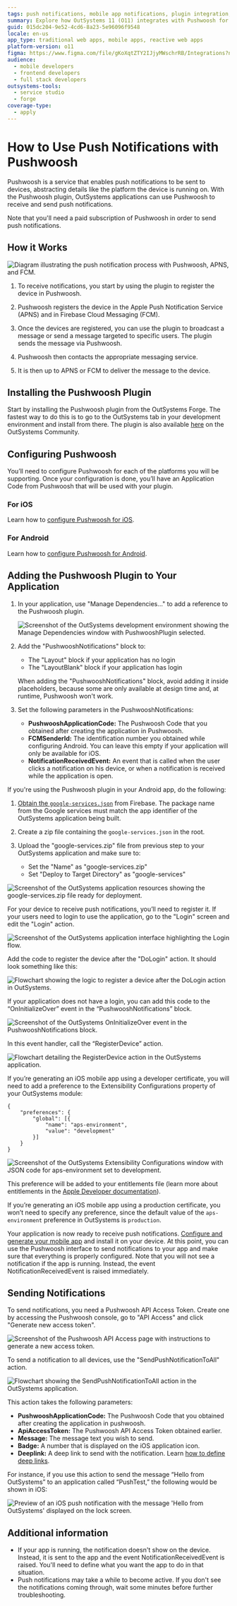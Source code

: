 ```yaml
---
tags: push notifications, mobile app notifications, plugin integration, outsystems forge, pushwoosh
summary: Explore how OutSystems 11 (O11) integrates with Pushwoosh for sending push notifications across various devices using a dedicated plugin.
guid: 015dc204-9e52-4cd6-8a23-5e96096f9548
locale: en-us
app_type: traditional web apps, mobile apps, reactive web apps
platform-version: o11
figma: https://www.figma.com/file/gKoXqtZTY2IJjyMWschrRB/Integrations?node-id=1242:357
audience:
  - mobile developers
  - frontend developers
  - full stack developers
outsystems-tools:
  - service studio
  - forge
coverage-type:
  - apply
---
```


# How to Use Push Notifications with Pushwoosh

Pushwoosh is a service that enables push notifications to be sent to devices, abstracting details like the platform the device is running on. With the Pushwoosh plugin, OutSystems applications can use Pushwoosh to receive and send push notifications.

Note that you'll need a paid subscription of Pushwoosh in order to send push notifications.

## How it Works

![Diagram illustrating the push notification process with Pushwoosh, APNS, and FCM.](images/image05.png "Push Notification Process Diagram")

1. To receive notifications, you start by using the plugin to register the device in Pushwoosh.

1. Pushwoosh registers the device in the Apple Push Notification Service (APNS) and in Firebase Cloud Messaging (FCM).

1. Once the devices are registered, you can use the plugin to broadcast a message or send a message targeted to specific users. The plugin sends the message via Pushwoosh.

1. Pushwoosh then contacts the appropriate messaging service.

1. It is then up to APNS or FCM to deliver the message to the device.

## Installing the Pushwoosh Plugin

Start by installing the Pushwoosh plugin from the OutSystems Forge. The fastest way to do this is to go to the OutSystems tab in your development environment and install from there.
The plugin is also available [here](https://www.outsystems.com/forge/component-overview/1556/pushwoosh-plugin) on the OutSystems Community.

## Configuring Pushwoosh

You’ll need to configure Pushwoosh for each of the platforms you will be supporting. Once your configuration is done, you’ll have an Application Code from Pushwoosh that will be used with your plugin.

### For iOS

Learn how to [configure Pushwoosh for iOS](../config-pushwoosh-ios/faq.md "How to Configure Pushwoosh for iOS").

### For Android

Learn how to [configure Pushwoosh for Android](https://docs.pushwoosh.com/platform-docs/manage-projects/project-configuration/configure-android-platform).

## Adding the Pushwoosh Plugin to Your Application

1. In your application, use "Manage Dependencies…" to add a reference to the Pushwoosh plugin.

    ![Screenshot of the OutSystems development environment showing the Manage Dependencies window with PushwooshPlugin selected.](images/image04.png "OutSystems Manage Dependencies Window")

1. Add the "PushwooshNotifications" block to:
    * The "Layout" block if your application has no login
    * The "LayoutBlank" block if your application has login

    When adding the "PushwooshNotifications" block, avoid adding it inside placeholders, because some are only available at design time and, at runtime, Pushwoosh won't work.

1. Set the following parameters in the PushwooshNotifications:

    * **PushwooshApplicationCode:** The Pushwoosh Code that you obtained after creating the application in Pushwoosh.
    * **FCMSenderId:** The identification number you obtained while configuring Android. You can leave this empty if your application will only be available for iOS.
    * **NotificationReceivedEvent:** An event that is called when the user clicks a notification on his device, or when a notification is received while the application is open.

If you're using the Pushwoosh plugin in your Android app, do the following:

1. [Obtain the `google-services.json`](https://support.google.com/firebase/answer/7015592) from Firebase. The package name from the Google services must match the app identifier of the OutSystems application being built.

1. Create a zip file containing the `google-services.json` in the root.

1. Upload the "google-services.zip" file from previous step to your OutSystems application and make sure to:

    * Set the "Name" as "google-services.zip"
    * Set "Deploy to Target Directory" as "google-services"

![Screenshot of the OutSystems application resources showing the google-services.zip file ready for deployment.](images/image10.png "OutSystems Application Resources")

For your device to receive push notifications, you’ll need to register it. If your users need to login to use the application, go to the "Login" screen and edit the "Login" action.

![Screenshot of the OutSystems application interface highlighting the Login flow.](images/image03.png "OutSystems Login Flow")

Add the code to register the device after the "DoLogin" action. It should look something like this:

![Flowchart showing the logic to register a device after the DoLogin action in OutSystems.](images/image01.png "OutSystems Register Device Logic")

If your application does not have a login, you can add this code to the “OnInitializeOver” event in the “PushwooshNotifications” block.

![Screenshot of the OutSystems OnInitializeOver event in the PushwooshNotifications block.](images/image00.png "OutSystems OnInitializeOver Event")

In this event handler, call the “RegisterDevice” action.

![Flowchart detailing the RegisterDevice action in the OutSystems application.](images/image07.png "OutSystems Register Device Action")

If you’re generating an iOS mobile app using a developer certificate, you will need to add a preference to the Extensibility Configurations property of your OutSystems module:

```
{
    "preferences": {
        "global": [{
            "name": "aps-environment",
            "value": "development"
        }]
    }
}
```

![Screenshot of the OutSystems Extensibility Configurations window with JSON code for aps-environment set to development.](images/push_aps-environment_development.png "OutSystems Extensibility Configurations Window")

This preference will be added to your entitlements file (learn more about entitlements in the [Apple Developer documentation](https://developer.apple.com/library/content/documentation/Miscellaneous/Reference/EntitlementKeyReference/Chapters/AboutEntitlements.html "https://developer.apple.com/library/content/documentation/Miscellaneous/Reference/EntitlementKeyReference/Chapters/AboutEntitlements.html")).

If you’re generating an iOS mobile app using a production certificate, you won’t need to specify any preference, since the default value of the `aps- environment` preference in OutSystems is `production`.

Your application is now ready to receive push notifications. [Configure and generate your mobile app](https://success.outsystems.com/Documentation/10/Delivering_Mobile_Apps/Generate_and_Distribute_Your_Mobile_App "Configure and Generate Your Mobile App") and install it on your device.
At this point, you can use the Pushwoosh interface to send notifications to your app and make sure that everything is properly configured. Note that you will not see a notification if the app is running. Instead, the event NotificationReceivedEvent is raised immediately.

## Sending Notifications

To send notifications, you need a Pushwoosh API Access Token. Create one by accessing the Pushwoosh console, go to "API Access" and click "Generate new access token".

![Screenshot of the Pushwoosh API Access page with instructions to generate a new access token.](images/image02.png "Pushwoosh API Access Token Generation")

To send a notification to all devices, use the "SendPushNotificationToAll" action.

![Flowchart showing the SendPushNotificationToAll action in the OutSystems application.](images/image06.png "OutSystems SendPushNotificationToAll Action")

This action takes the following parameters:

* **PushwooshApplicationCode:** The Pushwoosh Code that you obtained after creating the application in pushwoosh.
* **ApiAccessToken:** The Pushwoosh API Access Token obtained earlier.
* **Message:** The message text you wish to send.
* **Badge:** A number that is displayed on the iOS application icon.
* **Deeplink:** A deep link to send with the notification. Learn [how to define deep links](https://success.outsystems.com/Documentation/Development_FAQs/How_to_Define_Mobile_App_Deep_Links "How to Define Mobile App Deep Links").

For instance, if you use this action to send the message “Hello from OutSystems” to an application called “PushTest,” the following would be shown in iOS:

![Preview of an iOS push notification with the message 'Hello from OutSystems' displayed on the lock screen.](images/image08.png "iOS Push Notification Preview")

## Additional information

* If your app is running, the notification doesn't show on the device. Instead, it is sent to the app and the event NotificationReceivedEvent is raised. You'll need to define what you want the app to do in that situation.
* Push notifications may take a while to become active. If you don't see the notifications coming through, wait some minutes before further troubleshooting.
